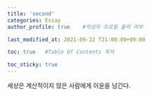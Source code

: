 ```yaml
---
title: 'second' 
categories: Essay
author_profile: true    #작성자 프로필 출력 여부

last_modified_at: 2021-09-22 T21:00:00+09:00

toc: true   #Table Of Contents 목차 

toc_sticky: true
---
```


세상은 계산적이지 않은 사람에게 이윤을 남긴다.
